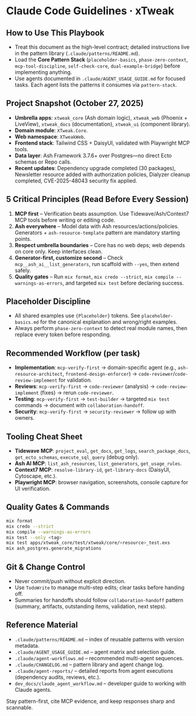 # Claude Code Guidelines · xTweak

## How to Use This Playbook
- Treat this document as the high-level contract; detailed instructions live in the pattern library (`.claude/patterns/README.md`).
- Load the **Core Pattern Stack** (`placeholder-basics`, `phase-zero-context`, `mcp-tool-discipline`, `self-check-core`, `dual-example-bridge`) before implementing anything.
- Use agents documented in `.claude/AGENT_USAGE_GUIDE.md` for focused tasks. Each agent lists the patterns it consumes via `pattern-stack`.

## Project Snapshot (October 27, 2025)
- **Umbrella apps**: `xtweak_core` (Ash domain logic), `xtweak_web` (Phoenix + LiveView), `xtweak_docs` (documentation), `xtweak_ui` (component library).
- **Domain module**: `XTweak.Core`.
- **Web namespace**: `XTweakWeb`.
- **Frontend stack**: Tailwind CSS + DaisyUI, validated with Playwright MCP tools.
- **Data layer**: Ash Framework 3.7.6+ over Postgres—no direct Ecto schemas or Repo calls.
- **Recent updates**: Dependency upgrade completed (30 packages), Newsletter resource added with authorization policies, Dialyzer cleanup completed, CVE-2025-48043 security fix applied.

## 5 Critical Principles (Read Before Every Session)
1. **MCP first** – Verification beats assumption. Use Tidewave/Ash/Context7 MCP tools before writing or editing code.
2. **Ash everywhere** – Model data with Ash resources/actions/policies. Generators + `ash-resource-template` pattern are mandatory starting points.
3. **Respect umbrella boundaries** – Core has no web deps; web depends on core only. Keep interfaces clean.
4. **Generator-first, customize second** – Check `mcp__ash_ai__list_generators`, run scaffold with `--yes`, then extend safely.
5. **Quality gates** – Run `mix format`, `mix credo --strict`, `mix compile --warnings-as-errors`, and targeted `mix test` before declaring success.

## Placeholder Discipline
- All shared examples use `{Placeholder}` tokens. See `placeholder-basics.md` for the canonical explanation and wrong/right examples.
- Always perform `phase-zero-context` to detect real module names, then replace every token before responding.

## Recommended Workflow (per task)
- **Implementation**: `mcp-verify-first` → domain-specific agent (e.g., `ash-resource-architect`, `frontend-design-enforcer`) → `code-reviewer`/`code-review-implement` for validation.
- **Reviews**: `mcp-verify-first` → `code-reviewer` (analysis) → `code-review-implement` (fixes) → rerun `code-reviewer`.
- **Testing**: `mcp-verify-first` → `test-builder` → targeted `mix test` commands → document with `collaboration-handoff`.
- **Security**: `mcp-verify-first` → `security-reviewer` → follow up with owners.

## Tooling Cheat Sheet
- **Tidewave MCP**: `project_eval`, `get_docs`, `get_logs`, `search_package_docs`, `get_ecto_schemas`, `execute_sql_query` (debug only).
- **Ash AI MCP**: `list_ash_resources`, `list_generators`, `get_usage_rules`.
- **Context7 MCP**: `resolve-library-id`, `get-library-docs` (DaisyUI, Cytoscape, etc.).
- **Playwright MCP**: browser navigation, screenshots, console capture for UI verification.

## Quality Gates & Commands
```bash
mix format
mix credo --strict
mix compile --warnings-as-errors
mix test --only <tag>
mix test apps/xtweak_core/test/xtweak/core/<resource>_test.exs
mix ash_postgres.generate_migrations
```

## Git & Change Control
- Never commit/push without explicit direction.
- Use `TodoWrite` to manage multi-step edits; clear tasks before handing off.
- Summaries for handoffs should follow `collaboration-handoff` pattern (summary, artifacts, outstanding items, validation, next steps).

## Reference Material
- `.claude/patterns/README.md` – index of reusable patterns with version metadata.
- `.claude/AGENT_USAGE_GUIDE.md` – agent matrix and selection guide.
- `.claude/agent-workflows.md` – recommended multi-agent sequences.
- `.claude/CHANGELOG.md` – pattern library and agent change log.
- `.claude/agent-reports/` – detailed reports from agent executions (dependency audits, reviews, etc.).
- `dev_docs/claude_agent_workflow.md` – developer guide to working with Claude agents.

Stay pattern-first, cite MCP evidence, and keep responses sharp and scannable.
